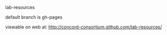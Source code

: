 lab-resources

default branch is gh-pages

viewable on web at: http://concord-consortium.github.com/lab-resources/